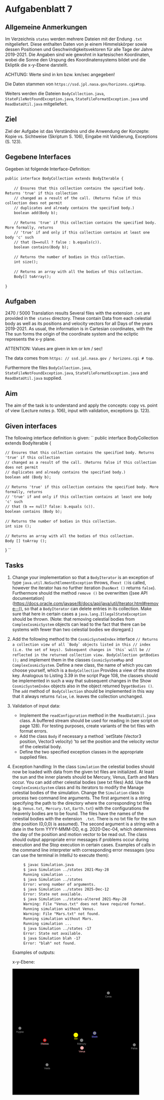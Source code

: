 # Aufgabenblatt 7

## Allgemeine Anmerkungen

Im Verzeichnis `states` werden mehrere Dateien mit der Endung `.txt` mitgeliefert. Diese enthalten
Daten von je einem Himmelskörper sowie dessen Positionen und Geschwindigkeitsvektoren für alle 
Tage der Jahre 2019-2021. Die Angaben sind wie gewohnt in kartesischen Koordinaten, wobei die 
Sonne den Urspung des Koordinatensystems bildet und die Ekliptik die x-y-Ebene darstellt.

ACHTUNG: Werte sind in km bzw. km/sec angegeben! 

Die Daten stammen von `https://ssd.jpl.nasa.gov/horizons.cgi#top`.

Weiters werden die Dateien `BodyCollection.java`, `StateFileNotFoundException.java`, 
`StateFileFormatException.java` und `ReadDataUtil.java` mitgeliefert. 

## Ziel
Ziel der Aufgabe ist das Verständnis und die Anwendung der Konzepte: Kopie vs. Sichtweise 
(Skriptum S. 106), Eingabe mit Validierung, Exceptions (S. 123).

## Gegebene Interfaces
Gegeben ist folgende Interface-Definition:
````
public interface BodyCollection extends BodyIterable {

    // Ensures that this collection contains the specified body. Returns 'true' if this collection
    // changed as a result of the call. (Returns false if this collection does not permit
    // duplicates and already contains the specified body.)
    boolean add(Body b);

    // Returns 'true' if this collection contains the specified body. More formally, returns
    // 'true' if and only if this collection contains at least one body 'c' such
    // that (b==null ? false : b.equals(c)).
    boolean contains(Body b);

    // Returns the number of bodies in this collection.
    int size();
    
    // Returns an array with all the bodies of this collection.
    Body[] toArray();

}
````

## Aufgaben


2470 / 5000
Translation results
Several files with the extension `.txt` are provided in the` states` directory. These contain
Data from each celestial body as well as its positions and velocity vectors for all
Days of the years 2019-2021. As usual, the information is in Cartesian coordinates, with the
The sun forms the origin of the coordinate system and the ecliptic represents the x-y plane.

ATTENTION: Values ​​are given in km or km / sec!

The data comes from `https: // ssd.jpl.nasa.gov / horizons.cgi # top`.

Furthermore the files `BodyCollection.java`,` StateFileNotFoundException.java`,
`StateFileFormatException.java` and` ReadDataUtil.java` supplied.

## Aim
The aim of the task is to understand and apply the concepts: copy vs. point of view
(Lecture notes p. 106), input with validation, exceptions (p. 123).

## Given interfaces
The following interface definition is given:
``
public interface BodyCollection extends BodyIterable {

    // Ensures that this collection contains the specified body. Returns 'true' if this collection
    // changed as a result of the call. (Returns false if this collection does not permit
    // duplicates and already contains the specified body.)
    boolean add (Body b);

    // Returns 'true' if this collection contains the specified body. More formally, returns
    // 'true' if and only if this collection contains at least one body 'c' such
    // that (b == null? false: b.equals (c)).
    boolean contains (Body b);

    // Returns the number of bodies in this collection.
    int size ();
    
    // Returns an array with all the bodies of this collection.
    Body [] toArray ();

}
``

## Tasks

1. Change your implementation so that a `BodyIterator` is an exception
   of type `java.util.NoSuchElementException` throws, if` next () `is called,
   however the iterator has no further iteration (`hasNext ()` returns `false`). Furthermore
   should the method `remove ()` be overwritten ([see API documentation] (https://docs.oracle.com/javase/8/docs/api/java/util/Iterator.html#remove--)),
   so that a `BodyIterator` can delete entries in its collection. Make sure that
   here in certain cases a `java.lang.IllegalStateException` should be thrown.
   (Note: that removing celestial bodies from `ComplexCosmicSystem` objects
   can lead to the fact that there can be systems with fewer than two celestial bodies
   we disregard.)

2. Add the following method to the `CosmicSystemIndex` interface
   ``
   // Returns a collection view of all `Body` objects listed in this
   // index (i.e. the set of keys). Subsequent changes in `this` will be
   // reflected in the returned collection view.
   BodyCollection getBodies ();
   ``
   and implement them in the classes `CosmicSystemMap` and` ComplexCosmicSystem`.
   Define a new class, the name of which you can choose yourself, which is a `BodyCollection`
   Provides a view of the stored key. Analogous to Listing 3.39 in the script
   Page 108, the classes should be implemented in such a way that subsequent changes in the
   Show `CosmicSystemIndex` objects also in the object returned by` getBodies () `.
   The `add` method of` BodyCollection` should be implemented in this way
   that it always returns `false`, i.e. leaves the collection unchanged.

3. Validation of input data:
    - Implement the `readConfiguration` method in the` ReadDataUtil.java` class.
      A buffered stream should be used for reading in (see script on page 128).
      For testing purposes, create variants of the txt files with format errors.
    - Add the class `Body` if necessary
      a method `setState (Vector3 position, Vector3 velocity) 'to set the position
      and the velocity vector of the celestial body.
    - Define the two specified exception classes in the appropriate
      supplied files.

4. Exception handling:
   In the class `Simulation` the celestial bodies should now be loaded with data from the given
   txt files are initialized. At least the sun and the inner planets should be
   Mercury, Venus, Earth and Mars occur. You can add other celestial bodies (see txt files)
   Add. Use the `ComplexCosmicSystem` class and its iterators to modify the
   Manage celestial bodies of the simulation.
   Change the `Simulation` class to process two command line arguments.
   The first argument is a string specifying the path to the directory where the
   corresponding txt files (e.g. `Venus.txt`,` Mercury.txt`, `Earth.txt`) with the configurations
   the heavenly bodies are to be found. The files have the names of the celestial bodies with the extension `
   .txt`. There is no txt file for the sun (the position (0,0,0) is assumed).
   The second argument is a string with a date in the form YYYY-MMM-DD, e.g.
   2020-Dec-04, which determines the day of the position and motion vector to be read out. The class
   should output appropriate error messages if problems occur during execution and the
   Stop execution in certain cases. Examples of calls in the command line interpreter with
   corresponding error messages (you can use the terminal in IntelliJ to execute them):
    ```
         $ javac Simulation.java
         $ java Simulation ../states 2021-May-28
         Running simulation ...
         $ java Simulation ../states
         Error: wrong number of arguments.
         $ java Simulation ../states 2025-Dec-12
         Error: State not available.
         $ java Simulation ../states-altered 2021-May-28
         Warning: File "Venus.txt" does not have required format. 
         Running simulation without Venus.
         Warning: File "Mars.txt" not found. 
         Running simulation without Mars.
         Running simulation ...
         $ java Simulation ../states -17
         Error: State not available.
         $ java Simulation blah -17
         Error: "blah" not found.
    ```
    
    Examples of outputs:
   
    x-y-Ebene:
   
    ![x-y-Ebene](solar-system-x-y.png) 
    